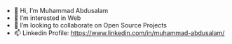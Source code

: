 - 👋 Hi, I’m Muhammad Abdusalam
- 👀 I’m interested in Web
- 💞️ I’m looking to collaborate on Open Source Projects
- 📫 Linkedin Profile: https://www.linkedin.com/in/muhammad-abdusalam/
